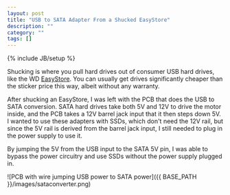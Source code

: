 ```yaml
---
layout: post
title: "USB to SATA Adapter From a Shucked EasyStore"
description: ""
category: ""
tags: []
---
```

{% include JB/setup %}

Shucking is where you pull hard drives out of consumer USB hard drives, like the WD [EasyStore](https://www.bestbuy.com/site/wd-easystore-8tb-external-usb-3-0-hard-drive-black/5792401.p?skuId=5792401). You can usually get drives significantly cheaper than the sticker price this way, albeit without any warranty.

After shucking an EasyStore, I was left with the PCB that does the USB to SATA conversion. SATA hard drives take both 5V and 12V to drive the motor inside, and the PCB takes a 12V barrel jack input that it then steps down 5V. I wanted to use these adapters with SSDs, which don't need the 12V rail, but since the 5V rail is derived from the barrel jack input, I still needed to plug in the power supply to use it.

By jumping the 5V from the USB input to the SATA 5V pin, I was able to bypass the power circuitry and use SSDs without the power supply plugged in.

![PCB with wire jumping USB power to SATA power]({{ BASE_PATH }}/images/sataconverter.png)
